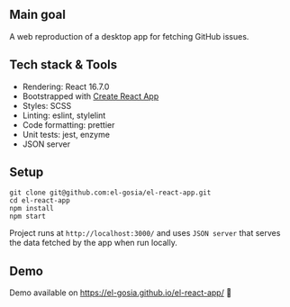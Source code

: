 ## Main goal

A web reproduction of a desktop app for fetching GitHub issues.

## Tech stack & Tools

- Rendering: React 16.7.0
- Bootstrapped with [Create React App](https://github.com/facebook/create-react-app)
- Styles: SCSS
- Linting: eslint, stylelint
- Code formatting: prettier
- Unit tests: jest, enzyme
- JSON server

## Setup

```
git clone git@github.com:el-gosia/el-react-app.git
cd el-react-app
npm install
npm start
```

Project runs at `http://localhost:3000/` and uses `JSON server` that serves the data fetched by the app when run locally.

## Demo

Demo available on https://el-gosia.github.io/el-react-app/ 🚀
